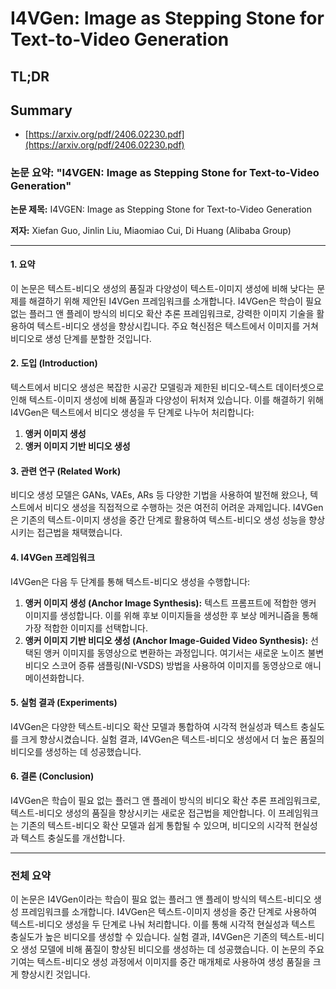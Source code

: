# I4VGen: Image as Stepping Stone for Text-to-Video Generation
## TL;DR
## Summary
- [https://arxiv.org/pdf/2406.02230.pdf](https://arxiv.org/pdf/2406.02230.pdf)

### 논문 요약: "I4VGEN: Image as Stepping Stone for Text-to-Video Generation"

**논문 제목:** I4VGEN: Image as Stepping Stone for Text-to-Video Generation

**저자:** Xiefan Guo, Jinlin Liu, Miaomiao Cui, Di Huang (Alibaba Group)

---

#### 1. 요약
이 논문은 텍스트-비디오 생성의 품질과 다양성이 텍스트-이미지 생성에 비해 낮다는 문제를 해결하기 위해 제안된 I4VGen 프레임워크를 소개합니다. I4VGen은 학습이 필요 없는 플러그 앤 플레이 방식의 비디오 확산 추론 프레임워크로, 강력한 이미지 기술을 활용하여 텍스트-비디오 생성을 향상시킵니다. 주요 혁신점은 텍스트에서 이미지를 거쳐 비디오로 생성 단계를 분할한 것입니다.

#### 2. 도입 (Introduction)
텍스트에서 비디오 생성은 복잡한 시공간 모델링과 제한된 비디오-텍스트 데이터셋으로 인해 텍스트-이미지 생성에 비해 품질과 다양성이 뒤처져 있습니다. 이를 해결하기 위해 I4VGen은 텍스트에서 비디오 생성을 두 단계로 나누어 처리합니다:
1. **앵커 이미지 생성**
2. **앵커 이미지 기반 비디오 생성**

#### 3. 관련 연구 (Related Work)
비디오 생성 모델은 GANs, VAEs, ARs 등 다양한 기법을 사용하여 발전해 왔으나, 텍스트에서 비디오 생성을 직접적으로 수행하는 것은 여전히 어려운 과제입니다. I4VGen은 기존의 텍스트-이미지 생성을 중간 단계로 활용하여 텍스트-비디오 생성 성능을 향상시키는 접근법을 채택했습니다.

#### 4. I4VGen 프레임워크
I4VGen은 다음 두 단계를 통해 텍스트-비디오 생성을 수행합니다:
1. **앵커 이미지 생성 (Anchor Image Synthesis):** 텍스트 프롬프트에 적합한 앵커 이미지를 생성합니다. 이를 위해 후보 이미지들을 생성한 후 보상 메커니즘을 통해 가장 적합한 이미지를 선택합니다.
2. **앵커 이미지 기반 비디오 생성 (Anchor Image-Guided Video Synthesis):** 선택된 앵커 이미지를 동영상으로 변환하는 과정입니다. 여기서는 새로운 노이즈 불변 비디오 스코어 증류 샘플링(NI-VSDS) 방법을 사용하여 이미지를 동영상으로 애니메이션화합니다.

#### 5. 실험 결과 (Experiments)
I4VGen은 다양한 텍스트-비디오 확산 모델과 통합하여 시각적 현실성과 텍스트 충실도를 크게 향상시켰습니다. 실험 결과, I4VGen은 텍스트-비디오 생성에서 더 높은 품질의 비디오를 생성하는 데 성공했습니다.

#### 6. 결론 (Conclusion)
I4VGen은 학습이 필요 없는 플러그 앤 플레이 방식의 비디오 확산 추론 프레임워크로, 텍스트-비디오 생성의 품질을 향상시키는 새로운 접근법을 제안합니다. 이 프레임워크는 기존의 텍스트-비디오 확산 모델과 쉽게 통합될 수 있으며, 비디오의 시각적 현실성과 텍스트 충실도를 개선합니다.

---

### 전체 요약
이 논문은 I4VGen이라는 학습이 필요 없는 플러그 앤 플레이 방식의 텍스트-비디오 생성 프레임워크를 소개합니다. I4VGen은 텍스트-이미지 생성을 중간 단계로 사용하여 텍스트-비디오 생성을 두 단계로 나눠 처리합니다. 이를 통해 시각적 현실성과 텍스트 충실도가 높은 비디오를 생성할 수 있습니다. 실험 결과, I4VGen은 기존의 텍스트-비디오 생성 모델에 비해 품질이 향상된 비디오를 생성하는 데 성공했습니다. 이 논문의 주요 기여는 텍스트-비디오 생성 과정에서 이미지를 중간 매개체로 사용하여 생성 품질을 크게 향상시킨 것입니다.